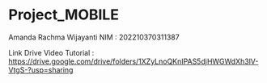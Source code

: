# Project_MOBILE

Amanda Rachma Wijayanti
NIM : 202210370311387

Link Drive Video Tutorial : https://drive.google.com/drive/folders/1XZyLnoQKnIPAS5djHWGWdXh3lV-VtgS-?usp=sharing
